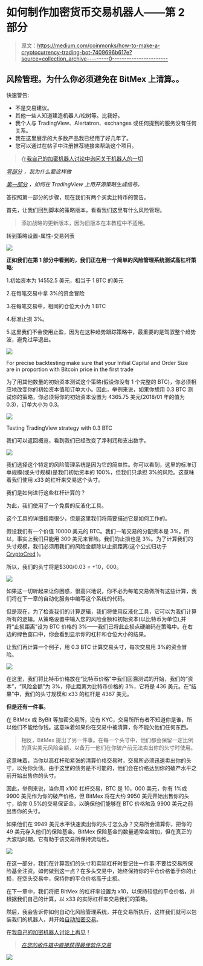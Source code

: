 # 如何制作加密货币交易机器人——第 2 部分

> 原文：<https://medium.com/coinmonks/how-to-make-a-cryptocurrency-trading-bot-7409696b617e?source=collection_archive---------0----------------------->

## 风险管理。为什么你必须避免在 BitMex 上清算。。

快速警告:

*   不是交易建议。
*   其他一些人知道建造机器人/松树等。比我好。
*   我个人与 TradingView、Alertatron、exchanges 或任何提到的服务没有任何关系。
*   我在这里展示的大多数产品我已经用了好几年了。
*   您可以通过在帖子中注册推荐链接来帮助这个项目。

> 在[我自己的加密机器人讨论中询问关于机器人的一切](https://t.me/mocbchat)

[*零部分*](/@strategst/crypto-signals-were-a-scam-6cc240f55b40) *，我为什么要这样做*

[*第一部分*](/coinmonks/how-to-make-a-cryptocurrency-trading-bot-f94172e0c7bd) *，如何在 TradingView 上用开源策略生成信号。*

答按照第一部分的步骤，现在我们有两个买卖比特币的警告。

首先，让我们回到脚本的策略版本，看看我们这里有什么风险管理。

> 添加战略的更新版本，因为旧版本在本教程中不适用。

转到策略设置-属性-交易列表

![](img/1005cda691b286cdf08e5fb7ef59733d.png)

**正如我们在第 1 部分中看到的，我们正在用一个简单的风险管理系统测试高杠杆策略:**

1.初始资本为 14552.5 美元，相当于 1 BTC 的美元

2.在每笔交易中拿 3%的资金冒险

3.在每笔交易中，相同的仓位大小为 1 BTC

4.标准止损 3%。

5.这里我们不会使用止盈，因为在这种趋势跟踪策略中，最重要的是驾驭整个趋势波，避免过早退出。

![](img/46969bb6a7d1a57978bdc2aae789463d.png)

For precise backtesting make sure that your Initial Capital and Order Size are in proportion with Bitcoin price in the first trade

为了用其他数量的初始资本测试这个策略(假设你没有 1 个完整的 BTC)，你必须相应地改变你的初始资本值和订单大小。因此，举例来说，如果你想用 0.3 BTC 测试你的策略，你必须将你的初始资本设置为 4365.75 美元(2018/01 年的值为 0.3)，订单大小为 0.3。

![](img/31750064e4e49ccda472527094679971.png)

Testing TradingView strategy with 0.3 BTC

我们可以返回概览，看到我们已经改变了净利润和支出数字。

![](img/d7300a54f44598036528520a2445b21b.png)

我们选择这个特定的风险管理系统是因为它的简单性。你可以看到，这里的标准订单规模(或头寸规模)是我们初始资本的 100%，但我们只承担 3%的风险。这意味着我们使用 x33 的杠杆来交易这个头寸。

我们是如何进行这些杠杆计算的？

为此，我们使用了一个免费的反液化工具。

这个工具的详细指南很少，但是这里我们将简要描述它是如何工作的。

假设我们有一个价值 10000 美元的 BTC。我们一笔交易的分配资本是 3%。所以，事实上我们只能用 300 美元来冒险。我们的止损也是 3%。为了计算我们的头寸规模，我们必须用我们的风险金额除以止损距离(这个公式归功于 [CryptoCred](https://medium.com/u/f4aaa233d678?source=post_page-----7409696b617e--------------------------------) )。

所以，我们的头寸将是$300/0.03 = +10，000。

![](img/dd9efa9492a29101b485df44f722191c.png)

如果这一切听起来让你困惑，很高兴地说，你不必为每笔交易做所有这些计算，我们将在下一章的自动化服务中编写这个系统的代码。

但是现在，为了检查我们的计算逻辑，我们将使用反液化工具，它可以为我们计算所有的逻辑。从策略设置中输入您的风险金额和初始资本(以比特币为单位),并将“止损距离”设为 BTC 价格的 3%——我们已将此止损点硬编码在策略中。在右边的绿色窗口中，你会看到显示你的杠杆和仓位大小的结果。

让我们再计算一个例子，用 0.3 BTC 计算交易头寸，每次交易用 3%的资金冒险。

![](img/60c51f26d353dd8c9fa1a7cf17a5a1e6.png)

在这里，我们将比特币价格放在“比特币价格”中我们回溯测试的开始，我们的“资本”，“风险金额”为 3%，停止距离为比特币价格的 3%，它将是 436 美元。在“结果”中，我们的头寸规模和 x33 的杠杆是 4367 美元。

**但是还有一件事。**

在 BitMex 或 ByBit 等加密交易所，没有 KYC，交易所所有者不知道你是谁，所以他们不能给你钱。这意味着如果你在交易中被清算，你不能欠他们任何东西。

> 相反，BitMex 提出了另一件事。在每一个头寸中，他们都会保留一定比例的真实美元风险金额，以备万一他们在你破产前无法卖出你的头寸时使用。

这意味着，当你以高杠杆和紧张的清算价格交易时，交易所必须迅速卖出你的头寸，以免你负债。由于这里的债务是不可能的，他们会在价格达到你的破产水平之前开始出售你的头寸。

因此，举例来说，当你用 x100 杠杆交易，BTC 是 10，000 美元，你有 1%或 9900 美元作为你的破产价格，但 BitMex 将在大约 9950 美元开始出售你的头寸，给你 0.5%的交易保证金，以确保他们能够在 BTC 价格触及 9900 美元之前出售你的头寸。

如果他们在 9949 美元水平快速卖出你的头寸怎么办？交易所会清算你，把你的 49 美元存入他们的保险基金。BitMex 保险基金的数量通常会增加，但在真正的大波动时期，它有助于该交易所保持流动性。

![](img/a7d55637c1009106735da01e00ac37ea.png)

在这一部分，我们在计算我们的头寸和实际杠杆时要记住一件事:不要给交易所保险基金注资。如何做到这一点？在多头交易中，始终保持你的平仓价格低于你的止损，在空头交易中，保持你的平仓价格高于止损。

在下一章中，我们将把 BitMex 的杠杆率设置为 x10，以保持较低的平仓价格，并根据我们自己的计算，以 x33 的实际杠杆率交易我们的策略。

然后，我会告诉你如何自动化风险管理系统，并在交易所执行，这样我们就可以包装我们的机器人，并开始[自动加密交易](https://coincodecap.com/category/trading-automation)。

在[我自己的加密机器人讨论上再见](https://t.me/mocbchat)！

> [*在您的收件箱中直接获得最佳软件交易*](https://coincodecap.com/?utm_source=coinmonks)

[![](img/0d7eaf080b123e3b4f2bab33b2f06742.png)](https://coincodecap.com/?utm_source=coinmonks)